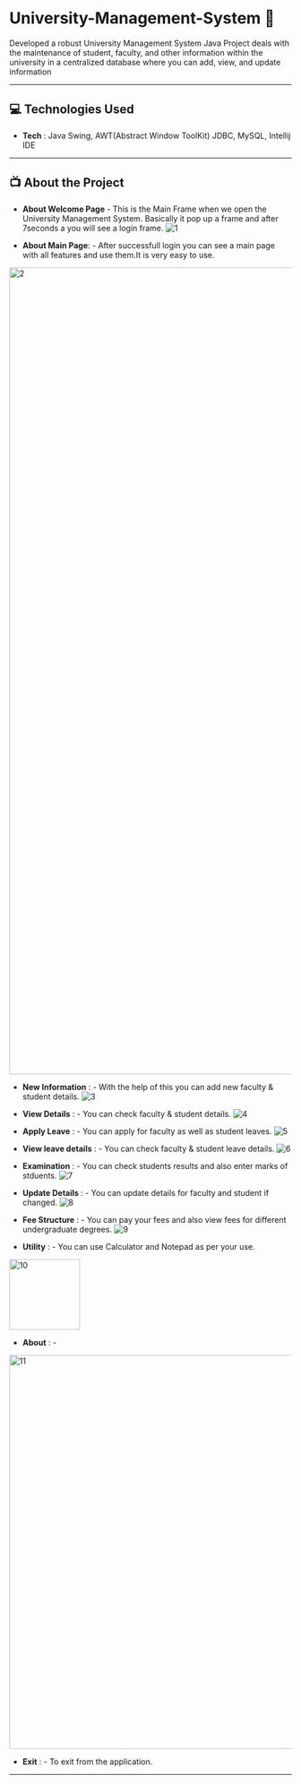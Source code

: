 # University-Management-System 🌟

Developed a robust University Management System Java Project deals with the maintenance of student, faculty, and other information within the university in a centralized database where you can add, view, and update information

---
## 💻 Technologies Used

- **Tech** : Java Swing, AWT(Abstract Window ToolKit) JDBC, MySQL, Intellij IDE

---
## 📺 About the Project

- **About Welcome Page** - This is the Main Frame when we open the University Management System. Basically it pop up a frame and after 7seconds a you will see a login frame.
![1](https://github.com/user-attachments/assets/7c3c4536-82f0-49e2-8dbf-4cf299cc361e)

- **About Main Page**: - After successfull login you can see a main page with all features and use them.It is very easy to use.
<img width="1440" alt="2" src="https://github.com/user-attachments/assets/a6e2095d-3998-43db-a1a6-c0f8965d4c31" />

- **New Information** : - With the help of this you can add new faculty & student details.
![3](https://github.com/user-attachments/assets/b9420681-7855-493e-abad-f0dc921ec22b)

- **View Details** : - You can check faculty & student details.
![4](https://github.com/user-attachments/assets/f570994e-9163-4d4e-8b0a-44c0dd886979)

- **Apply Leave** : - You can apply for faculty as well as student leaves.
![5](https://github.com/user-attachments/assets/ac0080fd-e020-4e2b-b575-27ca569f83c4)

- **View leave details** : - You can check faculty & student leave details.
![6](https://github.com/user-attachments/assets/c693d0a3-2014-4bf9-b481-ae9a3752e9ba)

- **Examination** : - You can check students results and also enter marks of stduents.
![7](https://github.com/user-attachments/assets/7a4a7b95-d83b-47cc-886a-66e54939a8b7)

- **Update Details** : - You can update details for faculty and student if changed.
![8](https://github.com/user-attachments/assets/d4582825-a5dd-4a46-b4c9-3742355dfa85)

- **Fee Structure** : - You can pay your fees and also view fees for different undergraduate degrees.
![9](https://github.com/user-attachments/assets/10bcc2a7-c1c8-4652-ad50-32634b3658fc)

- **Utility** : - You can use Calculator and Notepad as per your use.
<img width="126" alt="10" src="https://github.com/user-attachments/assets/52054d63-aaf0-4be0-8948-42fefe346736" />

- **About** : -
<img width="703" alt="11" src="https://github.com/user-attachments/assets/945cf853-b339-4264-a6a2-74650f038614" />

- **Exit** : - To exit from the application.

---
